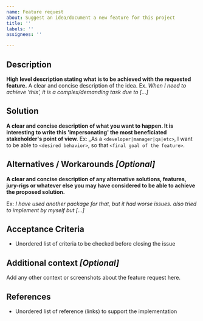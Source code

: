 ```yaml
---
name: Feature request
about: Suggest an idea/document a new feature for this project
title: ''
labels: ''
assignees: ''

---
```


## Description

**High level description stating what is to be achieved with the requested feature.**
A clear and concise description of the idea. Ex. _When I need to achieve 'this', it is a complex/demanding task due to [...]_

## Solution

**A clear and concise description of what you want to happen. It is interesting to write this 'impersonating' the most beneficiated stakeholder's point of view.**
Ex: _As a `<developer|manager|qa|etc>`, I want to be able to `<desired behavior>`, so that `<final goal of the feature>`.

## Alternatives / Workarounds _[Optional]_

**A clear and concise description of any alternative solutions, features, jury-rigs or whatever else you may have considered to be able to achieve the proposed solution.**

Ex: _I have used another package for that, but it had worse issues. also tried to implement by myself but [...]_

## Acceptance Criteria

- Unordered list of criteria to be checked before closing the issue

## Additional context _[Optional]_
Add any other context or screenshots about the feature request here.

## References

- Unordered list of reference (links) to support the implementation
